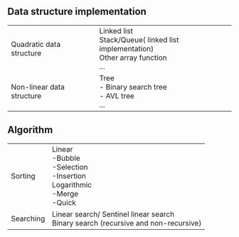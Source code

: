 ## Data structure implementation
|||
|-|-|
|Quadratic data structure|Linked list<br>Stack/Queue( linked list implementation)<br>Other array function <br>...|
|Non-linear data structure|Tree<br>- Binary search tree<br>- AVL tree<br>...|

## Algorithm
|||
|-|-|
|Sorting|Linear<br>-Bubble<br>-Selection<br>-Insertion<br>Logarithmic<br>-Merge<br>-Quick<br>|
|Searching|Linear search/ Sentinel linear search<br>Binary search (recursive and non-recursive)|
